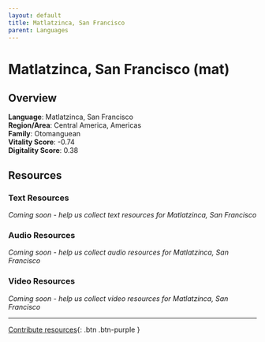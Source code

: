 ```yaml
---
layout: default
title: Matlatzinca, San Francisco
parent: Languages
---
```


# Matlatzinca, San Francisco (mat)

## Overview

**Language**: Matlatzinca, San Francisco  
**Region/Area**: Central America, Americas  
**Family**: Otomanguean  
**Vitality Score**: -0.74  
**Digitality Score**: 0.38  

## Resources

### Text Resources
*Coming soon - help us collect text resources for Matlatzinca, San Francisco*

### Audio Resources
*Coming soon - help us collect audio resources for Matlatzinca, San Francisco*

### Video Resources
*Coming soon - help us collect video resources for Matlatzinca, San Francisco*

---

[Contribute resources](https://fairtrain.github.io/){: .btn .btn-purple }
